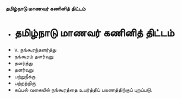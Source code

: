 **தமிழ்நாடு மாணவர் கணினித் திட்டம்**
- # தமிழ்நாடு மாணவர் கணினித் திட்டம்
- v. நங்கூரந்தளர்த்து
- நங்கூரம்  தளர்வுறு
- தளர்த்து
- தளர்வுறு
- பற்றுநீக்கு
- பற்றற்றிரு
- கப்பல் வகையில் நங்கூரத்தை  உயர்த்திப் பயணத்திற்குப் புறப்படு.

